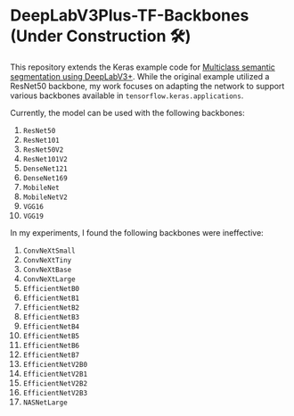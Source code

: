 # DeepLabV3Plus-TF-Backbones (Under Construction 🛠️)

This repository extends the Keras example code for [Multiclass semantic segmentation using DeepLabV3+](https://keras.io/examples/vision/deeplabv3_plus/). While the original example utilized a ResNet50 backbone, my work focuses on adapting the network to support various backbones available in `tensorflow.keras.applications`. 


Currently, the model can be used with the following backbones:

1. `ResNet50`
2. `ResNet101`
3. `ResNet50V2`
4. `ResNet101V2`
5. `DenseNet121`
6. `DenseNet169`
7. `MobileNet`
8. `MobileNetV2`
9. `VGG16`
10. `VGG19`
    
In my experiments, I found the following backbones were ineffective:

1. `ConvNeXtSmall`
2. `ConvNeXtTiny`
3. `ConvNeXtBase`
4. `ConvNeXtLarge`
5. `EfficientNetB0`
6. `EfficientNetB1`
7. `EfficientNetB2`
8. `EfficientNetB3`
9. `EfficientNetB4`
10. `EfficientNetB5`
11. `EfficientNetB6`
12. `EfficientNetB7`
13. `EfficientNetV2B0`
14. `EfficientNetV2B1`
15. `EfficientNetV2B2`
16. `EfficientNetV2B3`
17. `NASNetLarge`
